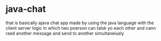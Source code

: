 # java-chat
that is basically ajava chat app made by using the java language with the client server logic in which two poerson can talsk yo each other and cann raed another message and send to another simultaneiusly
